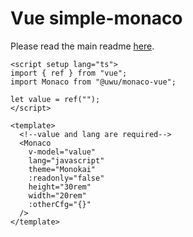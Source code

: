 # Vue simple-monaco

Please read the main readme [here](https://github.com/uwu/simple-monaco).

```vue
<script setup lang="ts">
import { ref } from "vue";
import Monaco from "@uwu/monaco-vue";

let value = ref("");
</script>

<template>
  <!--value and lang are required-->
  <Monaco
    v-model="value"
    lang="javascript"
    theme="Monokai"
    :readonly="false"
    height="30rem"
    width="20rem"
    :otherCfg="{}"
  />
</template>
```
